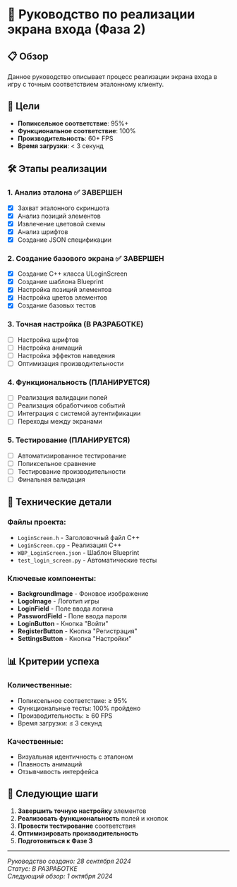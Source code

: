 # 🎯 Руководство по реализации экрана входа (Фаза 2)

## 📋 Обзор

Данное руководство описывает процесс реализации экрана входа в игру с точным соответствием эталонному клиенту.

## 🎯 Цели

- **Попиксельное соответствие**: 95%+
- **Функциональное соответствие**: 100%
- **Производительность**: 60+ FPS
- **Время загрузки**: < 3 секунд

## 🛠️ Этапы реализации

### 1. Анализ эталона ✅ ЗАВЕРШЕН
- [x] Захват эталонного скриншота
- [x] Анализ позиций элементов
- [x] Извлечение цветовой схемы
- [x] Анализ шрифтов
- [x] Создание JSON спецификации

### 2. Создание базового экрана ✅ ЗАВЕРШЕН
- [x] Создание C++ класса ULoginScreen
- [x] Создание шаблона Blueprint
- [x] Настройка позиций элементов
- [x] Настройка цветов элементов
- [x] Создание базовых тестов

### 3. Точная настройка (В РАЗРАБОТКЕ)
- [ ] Настройка шрифтов
- [ ] Настройка анимаций
- [ ] Настройка эффектов наведения
- [ ] Оптимизация производительности

### 4. Функциональность (ПЛАНИРУЕТСЯ)
- [ ] Реализация валидации полей
- [ ] Реализация обработчиков событий
- [ ] Интеграция с системой аутентификации
- [ ] Переходы между экранами

### 5. Тестирование (ПЛАНИРУЕТСЯ)
- [ ] Автоматизированное тестирование
- [ ] Попиксельное сравнение
- [ ] Тестирование производительности
- [ ] Финальная валидация

## 🔧 Технические детали

### Файлы проекта:
- `LoginScreen.h` - Заголовочный файл C++
- `LoginScreen.cpp` - Реализация C++
- `WBP_LoginScreen.json` - Шаблон Blueprint
- `test_login_screen.py` - Автоматические тесты

### Ключевые компоненты:
- **BackgroundImage** - Фоновое изображение
- **LogoImage** - Логотип игры
- **LoginField** - Поле ввода логина
- **PasswordField** - Поле ввода пароля
- **LoginButton** - Кнопка "Войти"
- **RegisterButton** - Кнопка "Регистрация"
- **SettingsButton** - Кнопка "Настройки"

## 📊 Критерии успеха

### Количественные:
- Попиксельное соответствие: ≥ 95%
- Функциональные тесты: 100% пройдено
- Производительность: ≥ 60 FPS
- Время загрузки: ≤ 3 секунд

### Качественные:
- Визуальная идентичность с эталоном
- Плавность анимаций
- Отзывчивость интерфейса

## 🚀 Следующие шаги

1. **Завершить точную настройку** элементов
2. **Реализовать функциональность** полей и кнопок
3. **Провести тестирование** соответствия
4. **Оптимизировать производительность**
5. **Подготовиться к Фазе 3**

---

*Руководство создано: 28 сентября 2024*  
*Статус: В РАЗРАБОТКЕ*  
*Следующий обзор: 1 октября 2024*
